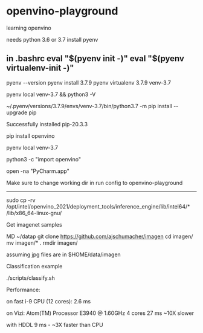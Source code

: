 # openvino-playground
learning openvino

needs python 3.6 or 3.7
install pyenv

in .bashrc
eval "$(pyenv init -)"
eval "$(pyenv virtualenv-init -)"
---
pyenv --version
pyenv install 3.7.9
pyenv virtualenv 3.7.9 venv-3.7

pyenv local venv-3.7 && python3 -V

~/.pyenv/versions/3.7.9/envs/venv-3.7/bin/python3.7 -m pip install --upgrade pip

Successfully installed pip-20.3.3

pip install openvino

pyenv local venv-3.7

python3 -c "import openvino"

open -na "PyCharm.app"

Make sure to change working dir in run config to openvino-playground

---

sudo cp -rv /opt/intel/openvino_2021/deployment_tools/inference_engine/lib/intel64/* /lib/x86_64-linux-gnu/

Get imagenet samples

MD ~/datap
git clone https://github.com/ajschumacher/imagen
cd imagen/
mv imagen/* .
rmdir imagen/

assuming jpg files are in $HOME/data/imagen

Classification example

./scripts/classify.sh


Performance:

on fast i-9 CPU (12 cores): 
2.6 ms 

on Vizi: Atom(TM) Processor E3940 @ 1.60GHz 4 cores
27 ms ~10X slower

with HDDL
9 ms - ~3X faster than CPU





